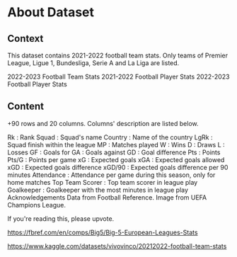 # About Dataset

## Context

This dataset contains 2021-2022 football team stats.
Only teams of Premier League, Ligue 1, Bundesliga, Serie A and La Liga are listed.

2022-2023 Football Team Stats
2021-2022 Football Player Stats
2022-2023 Football Player Stats

## Content

+90 rows and 20 columns.
Columns' description are listed below.

Rk : Rank
Squad : Squad's name
Country : Name of the country
LgRk : Squad finish within the league
MP : Matches played
W : Wins
D : Draws
L : Losses
GF : Goals for
GA : Goals against
GD : Goal difference
Pts : Points
Pts/G : Points per game
xG : Expected goals
xGA : Expected goals allowed
xGD : Expected goals difference
xGD/90 : Expected goals difference per 90 minutes
Attendance : Attendance per game during this season, only for home matches
Top Team Scorer : Top team scorer in league play
Goalkeeper : Goalkeeper with the most minutes in league play
Acknowledgements
Data from Football Reference.
Image from UEFA Champions League.

If you're reading this, please upvote.

https://fbref.com/en/comps/Big5/Big-5-European-Leagues-Stats

https://www.kaggle.com/datasets/vivovinco/20212022-football-team-stats
